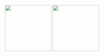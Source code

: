 <div align = "center">
<img src = "https://github-readme-stats.vercel.app/api?username=kholdjs&show_icons=true&theme=tokyonight" width = "% 100" height = "150px" />
<img src = "https://github-readme-stats.vercel.app/api/top-langs/?username=kholdjs&layout=compact&theme=tokyonight" width = "% 100" height = "150px"  />
</div>
